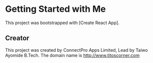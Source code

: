 # Getting Started with Me

This project was bootstrapped with [Create React App].

## Creator

This project was created by ConnectPro Apps Limited, Lead by Taiwo Ayomide B.Tech. 
The domain name is
http://www.titoscorner.com